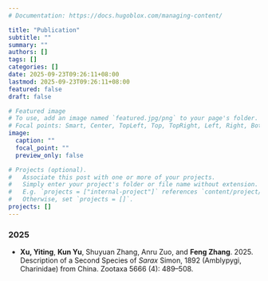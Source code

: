 ```yaml
---
# Documentation: https://docs.hugoblox.com/managing-content/

title: "Publication"
subtitle: ""
summary: ""
authors: []
tags: []
categories: []
date: 2025-09-23T09:26:11+08:00
lastmod: 2025-09-23T09:26:11+08:00
featured: false
draft: false

# Featured image
# To use, add an image named `featured.jpg/png` to your page's folder.
# Focal points: Smart, Center, TopLeft, Top, TopRight, Left, Right, BottomLeft, Bottom, BottomRight.
image:
  caption: ""
  focal_point: ""
  preview_only: false

# Projects (optional).
#   Associate this post with one or more of your projects.
#   Simply enter your project's folder or file name without extension.
#   E.g. `projects = ["internal-project"]` references `content/project/deep-learning/index.md`.
#   Otherwise, set `projects = []`.
projects: []
---
```



<!--Chicago Manual of Style 18th edition (author-date)-->

### 2025

- **Xu, Yiting**, **Kun Yu**, Shuyuan Zhang, Anru Zuo, and **Feng Zhang**. 2025. Description of a Second Species of *Sarax* Simon, 1892 (Amblypygi, Charinidae) from China. Zootaxa 5666 (4): 489–508. 